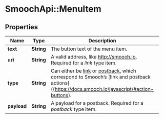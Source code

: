 # SmoochApi::MenuItem

## Properties
Name | Type | Description | Notes
------------ | ------------- | ------------- | -------------
**text** | **String** | The button text of the menu item. | 
**uri** | **String** | A valid address, like http://smooch.io. Required for a *link* type item. | [optional] 
**type** | **String** | Can either be [link](https://docs.smooch.io/javascript/#links) or [postback](https://docs.smooch.io/javascript/#postbacks), which correspond to Smooch’s [link and postback actions]((https://docs.smooch.io/javascript/#action-buttons). | 
**payload** | **String** | A payload for a postback. Required for a *postback* type item. | [optional] 



